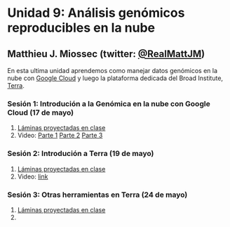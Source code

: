 # Unidad 9: Análisis genómicos reproducibles en la nube #
## Matthieu J. Miossec (twitter: [@RealMattJM](https://twitter.com/RealMattJM)) ##


En esta ultima unidad aprendemos como manejar datos genómicos en la nube con [Google Cloud](https://console.cloud.google.com/) y luego la plataforma dedicada del Broad Institute, [Terra](https://app.terra.bio).

### Sesión 1: Introdución a la Genómica en la nube con Google Cloud (17 de mayo)

1. [Láminas proyectadas en clase](Intro_Cloud.pdf)
2. Video: [Parte 1](https://youtu.be/GKFSB89Eiwo) [Parte 2](https://youtu.be/Z7TVLoX3Q-w) [Parte 3](https://youtu.be/aCHCXgVEqZE)

### Sesión 2: Introdución a Terra (19 de mayo)

1. [Láminas proyectadas en clase](Intro_Terra2021.pdf)
2. Video: [link](https://youtu.be/dQ5nZU9faHE)

### Sesión 3: Otras herramientas en Terra (24 de mayo)

1. [Láminas proyectadas en clase](GATK_mejores_practicas2021.pdf)
2. 
